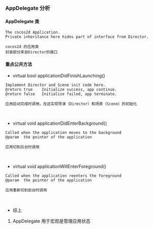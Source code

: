 ### AppDelegate 分析

#### AppDelegate 类
```
The cocos2d Application.
Private inheritance here hides part of interface from Director.

cocos2d 的应用类
封装部分来自Director的接口
```

#### 重点公共方法
- virtual bool applicationDidFinishLaunching()
```
Implement Director and Scene init code here.
@return true    Initialize success, app continue.
@return false   Initialize failed, app terminate.

应用启动完成时调用，在这实现导演（Director）和场景（Scene）的初始化
```
<br>

- virtual void applicationDidEnterBackground()
```
Called when the application moves to the background
@param  the pointer of the application

应用切到后台时调用
```
<br>

- virtual void applicationWillEnterForeground()
```
Called when the application reenters the foreground
@param  the pointer of the application

应用重新切到前台时调用
```
<br>

- 综上
1. AppDelegate 用于宏观是管理应用状态